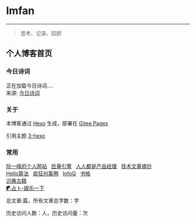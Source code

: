 # Imfan
---
> 思考、记录、回顾

 
## 个人博客首页

<!--今日诗词-->
<script src="https://sdk.jinrishici.com/v2/browser/jinrishici.js" charset="utf-8"></script>
<h3>今日诗词</h3>
<div id="today-poem">正在加载今日诗词....</div>
<div>来源: <a href="https://www.jinrishici.com">今日诗词</a></div>
<script type="text/javascript">
  jinrishici.load(function(result) {
    var goodWords = result.data.content;
    var content = result.data.origin;
    var htmlTxt = '<div>'+content.title+'</div>'+
                  '<div>--'+content.author+'</div>';
    for(var i=0; i<content.content.length; i++){
        var words = content.content[i];
        if(words.includes(goodWords)){
            var wordSplit = words.split(goodWords);
            htmlTxt = htmlTxt + '<div>「'+wordSplit[0]+'<font class="goodWords_class">'+goodWords+'</font>'+wordSplit[1]+'」</div>';
        } else {
            htmlTxt = htmlTxt + '<div>'+words+'</div>';
        }
    }
    document.getElementById("today-poem").innerHTML = htmlTxt;
  });
</script>


### 关于
本博客通过 [Hexo](https://hexo.io/) 生成，部署在 [Gitee Pages](https://gitee.com/help/articles/4136#article-header0)<p>
引用主题 [3-hexo](https://yelog.org/2017/03/23/3-hexo-instruction/)

### 常用
<div>
    <span><a href="https://www.ruanyifeng.com/">阮一峰的个人网站</a>&nbsp;&nbsp;</span>
    <span><a href="https://www.oceanengine.com/">巨量引擎</a>&nbsp;&nbsp;</span>
    <span><a href="https://www.woshipm.com/">人人都是产品经理</a>&nbsp;&nbsp;</span>
    <span><a href="https://learn.lianglianglee.com/">技术文章摘抄</a>&nbsp;&nbsp;</span>
</div>
<div>
    <span><a href="https://www.hello-algo.com/">Hello算法</a>&nbsp;&nbsp;</span>
    <span><a href="https://www.cnblogs.com/crazymakercircle">疯狂创客圈</a>&nbsp;&nbsp;</span>
    <span><a href="https://www.infoq.cn/">InfoQ</a>&nbsp;&nbsp;</span>
    <span><a href="https://new.shuge.org/">书格</a>&nbsp;&nbsp;</span>
</div>
<div>
    <span><a href="https://www.shidianguji.com/">识典古籍</a>&nbsp;&nbsp;</span>
</div>
<div>
    <span><a href="/game/gua.html" target="_blank">☯占卜-娱乐一下</a></span>
</div>


总文章:<code class="article_number"></code>篇，所有文章总字数：<code class="site_word_count"></code>字<p>
历史访问人数：<code class="site_uv"></code>人，历史访问量：<code class="site_pv"></code>次
